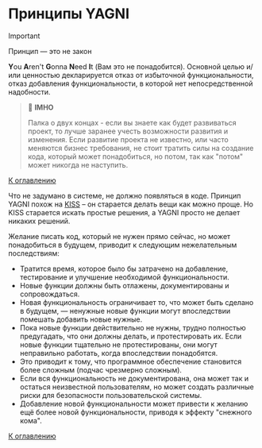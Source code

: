 # Принципы YAGNI

> [!IMPORTANT]
> Принцип — это не закон

**Y**ou **A**ren't **G**onna **N**eed **I**t (Вам это не понадобится). Основной целью и/или ценностью декларируется отказ от избыточной функциональности, отказ добавления функциональности, в которой нет непосредственной надобности.

> :thinking: **IMHO**
>
> Палка о двух концах - если вы знаете как будет развиваться проект, то лучше заранее учесть возможности развития и изменения. Если развитие проекта не известно, или часто меняются бизнес требования, не стоит тратить силы на создание кода, который может понадобиться, но потом, так как "потом" может никогда не наступить.

[К оглавлению](../README.md)

Что не задумано в системе, не должно появляться в коде. Принцип YAGNI похож на [KISS](../concepts/kiss.md) – он старается делать вещи как можно проще. Но KISS старается искать простые решения, а YAGNI просто не делает никаких решений.

Желание писать код, который не нужен прямо сейчас, но может понадобиться в будущем, приводит к следующим нежелательным последствиям:
- Тратится время, которое было бы затрачено на добавление, тестирование и улучшение необходимой функциональности.
- Новые функции должны быть отлажены, документированы и сопровождаться.
- Новая функциональность ограничивает то, что может быть сделано в будущем, — ненужные новые функции могут впоследствии помешать добавить новые нужные.
- Пока новые функции действительно не нужны, трудно полностью предугадать, что они должны делать, и протестировать их. Если новые функции тщательно не протестированы, они могут неправильно работать, когда впоследствии понадобятся.
- Это приводит к тому, что программное обеспечение становится более сложным (подчас чрезмерно сложным).
- Если вся функциональность не документирована, она может так и остаться неизвестной пользователям, но может создать различные риски для безопасности пользовательской системы.
- Добавление новой функциональности может привести к желанию ещё более новой функциональности, приводя к эффекту "снежного кома".

[К оглавлению](../README.md)
